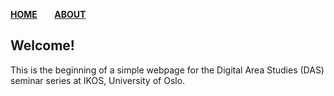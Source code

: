 [**HOME**](/index.md) $~$ $~$ $~$ [**ABOUT**](/about.md)

## Welcome!

This is the beginning of a simple webpage for the Digital Area Studies (DAS) seminar series at IKOS, University of Oslo.


